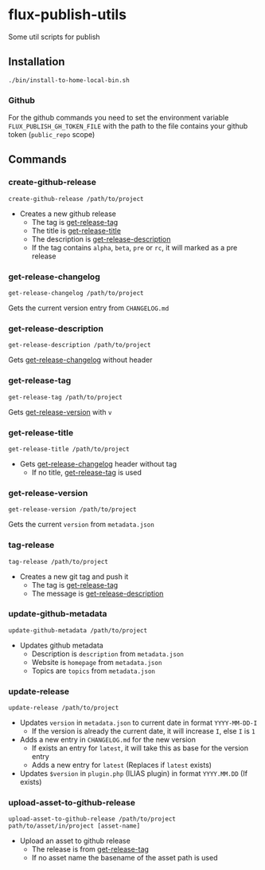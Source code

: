 # flux-publish-utils

Some util scripts for publish

## Installation

```shell
./bin/install-to-home-local-bin.sh
```

### Github

For the github commands you need to set the environment variable `FLUX_PUBLISH_GH_TOKEN_FILE` with the path to the file contains your github token (`public_repo` scope)

## Commands

### create-github-release

```shell
create-github-release /path/to/project
```

- Creates a new github release
  - The tag is [get-release-tag](#get-release-tag)
  - The title is [get-release-title](#get-release-title)
  - The description is [get-release-description](#get-release-description)
  - If the tag contains `alpha`, `beta`, `pre` or `rc`, it will marked as a pre release

### get-release-changelog

```shell
get-release-changelog /path/to/project
```

Gets the current version entry from `CHANGELOG.md`

### get-release-description

```shell
get-release-description /path/to/project
```

Gets [get-release-changelog](#get-release-changelog) without header

### get-release-tag

```shell
get-release-tag /path/to/project
```

Gets [get-release-version](#get-release-version) with `v`

### get-release-title

```shell
get-release-title /path/to/project
```

- Gets [get-release-changelog](#get-release-changelog) header without tag
  - If no title, [get-release-tag](#get-release-tag) is used

### get-release-version

```shell
get-release-version /path/to/project
```

Gets the current `version` from `metadata.json`

### tag-release

```shell
tag-release /path/to/project
```

- Creates a new git tag and push it
  - The tag is [get-release-tag](#get-release-tag)
  - The message is [get-release-description](#get-release-description)

### update-github-metadata

```shell
update-github-metadata /path/to/project
```

- Updates github metadata
  - Description is `description` from `metadata.json`
  - Website is `homepage` from `metadata.json`
  - Topics are `topics` from `metadata.json`

### update-release

```shell
update-release /path/to/project
```

- Updates `version` in `metadata.json` to current date in format `YYYY-MM-DD-I`
  - If the version is already the current date, it will increase `I`, else `I` is `1`
- Adds a new entry in `CHANGELOG.md` for the new version
  - If exists an entry for `latest`, it will take this as base for the version entry
  - Adds a new entry for `latest` (Replaces if `latest` exists)
- Updates `$version` in `plugin.php` (ILIAS plugin) in format `YYYY.MM.DD` (If exists)

### upload-asset-to-github-release

```shell
upload-asset-to-github-release /path/to/project path/to/asset/in/project [asset-name]
```

- Upload an asset to github release
  - The release is from [get-release-tag](#get-release-tag)
  - If no asset name the basename of the asset path is used

